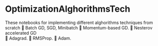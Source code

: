 # OptimizationAlghorithmsTech

These notebooks for implementing different alghorithms techniques from scratch
	Batch GD, SGD, Minibatch 
	Momentum-based GD.
	Nesterov accelerated GD  
	Adagrad.
	RMSProp.
	Adam.
